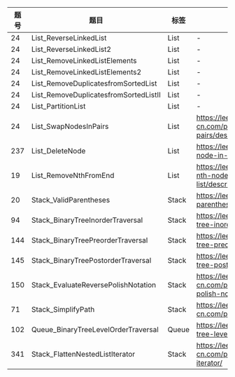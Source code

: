 |题号|题目|标签|链接|
|----|----|----|----|
| 24  | List_ReverseLinkedList |  List |-|
| 24  | List_ReverseLinkedList2 |  List |-|
| 24  | List_RemoveLinkedListElements |  List |-|
| 24  | List_RemoveLinkedListElements2 |  List |-|
| 24  | List_RemoveDuplicatesfromSortedList |  List |-|
| 24  | List_RemoveDuplicatesfromSortedListII |  List |-|
| 24  | List_PartitionList |  List |-|
| 24  | List_SwapNodesInPairs |  List |https://leetcode-cn.com/problems/swap-nodes-in-pairs/description/|
| 237  | List_DeleteNode |  List |https://leetcode.com/problems/delete-node-in-a-linked-list/description/|
| 19  | List_RemoveNthFromEnd |  List |https://leetcode.com/problems/remove-nth-node-from-end-of-list/description/|
| 20  | Stack_ValidParentheses |  Stack |https://leetcode.com/problems/valid-parentheses/description/|
| 94  | Stack_BinaryTreeInorderTraversal |  Stack |https://leetcode.com/problems/binary-tree-inorder-traversal/solution/|
| 144  | Stack_BinaryTreePreorderTraversal |  Stack |https://leetcode.com/problems/binary-tree-preorder-traversal/description/|
| 145  | Stack_BinaryTreePostorderTraversal |  Stack |https://leetcode.com/problems/binary-tree-postorder-traversal/description/|
| 150  | Stack_EvaluateReversePolishNotation |  Stack |https://leetcode-cn.com/problems/evaluate-reverse-polish-notation/|
| 71  | Stack_SimplifyPath |  Stack |https://leetcode-cn.com/problems/simplify-path/|
| 102  | Queue_BinaryTreeLevelOrderTraversal |  Queue |https://leetcode.com/problems/binary-tree-level-order-traversal/description/|
| 341  | Stack_FlattenNestedListIterator |  Stack |https://leetcode-cn.com/problems/flatten-nested-list-iterator/|
 

